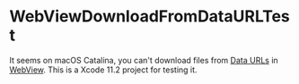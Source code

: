 # WebViewDownloadFromDataURLTest

It seems on macOS Catalina, you can't download files from [Data URLs](https://developer.mozilla.org/en-US/docs/Web/HTTP/Basics_of_HTTP/Data_URIs) in [WebView](https://developer.apple.com/documentation/webkit/webview).
This is a Xcode 11.2 project for testing it.
